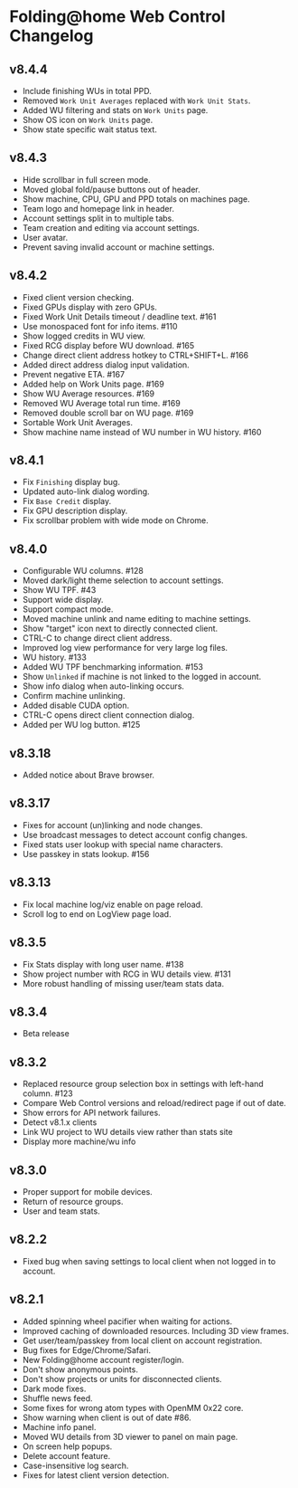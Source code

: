 Folding@home Web Control Changelog
=================================

## v8.4.4
 - Include finishing WUs in total PPD.
 - Removed ``Work Unit Averages`` replaced with ``Work Unit Stats``.
 - Added WU filtering and stats on ``Work Units`` page.
 - Show OS icon on ``Work Units`` page.
 - Show state specific wait status text.

## v8.4.3
 - Hide scrollbar in full screen mode.
 - Moved global fold/pause buttons out of header.
 - Show machine, CPU, GPU and PPD totals on machines page.
 - Team logo and homepage link in header.
 - Account settings split in to multiple tabs.
 - Team creation and editing via account settings.
 - User avatar.
 - Prevent saving invalid account or machine settings.

## v8.4.2
 - Fixed client version checking.
 - Fixed GPUs display with zero GPUs.
 - Fixed Work Unit Details timeout / deadline text.  #161
 - Use monospaced font for info items.  #110
 - Show logged credits in WU view.
 - Fixed RCG display before WU download.  #165
 - Change direct client address hotkey to CTRL+SHIFT+L.  #166
 - Added direct address dialog input validation.
 - Prevent negative ETA.  #167
 - Added help on Work Units page. #169
 - Show WU Average resources.  #169
 - Removed WU Average total run time.  #169
 - Removed double scroll bar on WU page.  #169
 - Sortable Work Unit Averages.
 - Show machine name instead of WU number in WU history.  #160

## v8.4.1
 - Fix ``Finishing`` display bug.
 - Updated auto-link dialog wording.
 - Fix ``Base Credit`` display.
 - Fix GPU description display.
 - Fix scrollbar problem with wide mode on Chrome.

## v8.4.0
 - Configurable WU columns. #128
 - Moved dark/light theme selection to account settings.
 - Show WU TPF.  #43
 - Support wide display.
 - Support compact mode.
 - Moved machine unlink and name editing to machine settings.
 - Show "target" icon next to directly connected client.
 - CTRL-C to change direct client address.
 - Improved log view performance for very large log files.
 - WU history. #133
 - Added WU TPF benchmarking information. #153
 - Show ``Unlinked`` if machine is not linked to the logged in account.
 - Show info dialog when auto-linking occurs.
 - Confirm machine unlinking.
 - Added disable CUDA option.
 - CTRL-C opens direct client connection dialog.
 - Added per WU log button.  #125

## v8.3.18
 - Added notice about Brave browser.

## v8.3.17
 - Fixes for account (un)linking and node changes.
 - Use broadcast messages to detect account config changes.
 - Fixed stats user lookup with special name characters.
 - Use passkey in stats lookup. #156

## v8.3.13
 - Fix local machine log/viz enable on page reload.
 - Scroll log to end on LogView page load.

## v8.3.5
 - Fix Stats display with long user name. #138
 - Show project number with RCG in WU details view. #131
 - More robust handling of missing user/team stats data.

## v8.3.4
 - Beta release

## v8.3.2
 - Replaced resource group selection box in settings with left-hand column. #123
 - Compare Web Control versions and reload/redirect page if out of date.
 - Show errors for API network failures.
 - Detect v8.1.x clients
 - Link WU project to WU details view rather than stats site
 - Display more machine/wu info

## v8.3.0
 - Proper support for mobile devices.
 - Return of resource groups.
 - User and team stats.

## v8.2.2
 - Fixed bug when saving settings to local client when not logged in to account.

## v8.2.1
 - Added spinning wheel pacifier when waiting for actions.
 - Improved caching of downloaded resources.  Including 3D view frames.
 - Get user/team/passkey from local client on account registration.
 - Bug fixes for Edge/Chrome/Safari.
 - New Folding@home account register/login.
 - Don't show anonymous points.
 - Don't show projects or units for disconnected clients.
 - Dark mode fixes.
 - Shuffle news feed.
 - Some fixes for wrong atom types with OpenMM 0x22 core.
 - Show warning when client is out of date #86.
 - Machine info panel.
 - Moved WU details from 3D viewer to panel on main page.
 - On screen help popups.
 - Delete account feature.
 - Case-insensitive log search.
 - Fixes for latest client version detection.
